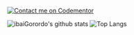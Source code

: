 [![Contact me on Codementor](https://www.codementor.io/m-badges/ibaigorordo/find-me-on-cm-b.svg)](https://www.codementor.io/@ibaigorordo?refer=badge)

![ibaiGorordo's github stats](https://github-readme-stats.vercel.app/api?username=ibaiGorordo&show_icons=true&theme=tokyonight)
![Top Langs](https://github-readme-stats.vercel.app/api/top-langs/?username=ibaiGorordo&hide=javascript,html,css,jupyter%20notebook&theme=tokyonight)

